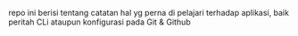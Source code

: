 repo ini berisi tentang catatan hal yg perna di pelajari terhadap aplikasi, baik peritah CLi ataupun konfigurasi pada Git & Github

